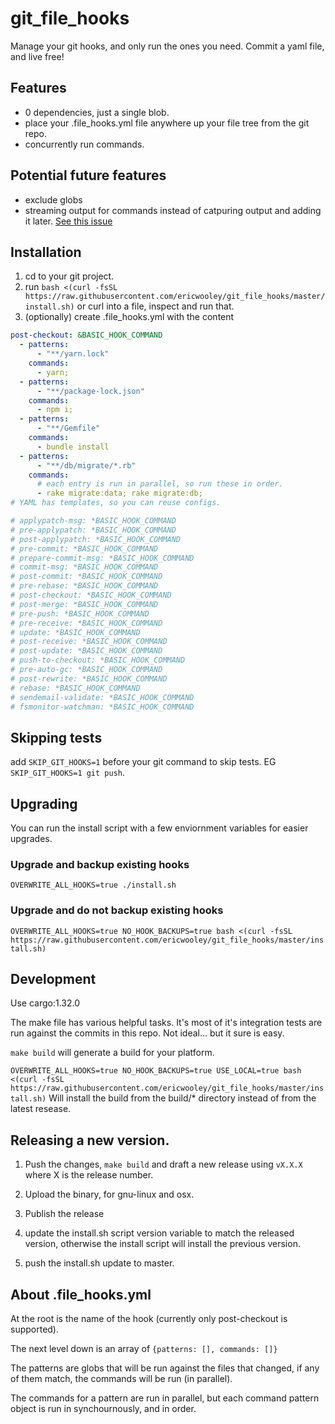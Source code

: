 # git_file_hooks

Manage your git hooks, and only run the ones you need. Commit a yaml file, and live free!

## Features

- 0 dependencies, just a single blob.
- place your .file_hooks.yml file anywhere up your file tree from the git repo.
- concurrently run commands.

## Potential future features

- exclude globs
- streaming output for commands instead of catpuring output and adding it later. [See this issue](https://github.com/sagiegurari/run_script/issues/4)

## Installation

1. cd to your git project.
1. run `bash <(curl -fsSL https://raw.githubusercontent.com/ericwooley/git_file_hooks/master/install.sh)` or curl into a file, inspect and run that.
1. (optionally) create .file_hooks.yml with the content

```yml
post-checkout: &BASIC_HOOK_COMMAND
  - patterns:
      - "**/yarn.lock"
    commands:
      - yarn;
  - patterns:
      - "**/package-lock.json"
    commands:
      - npm i;
  - patterns:
      - "**/Gemfile"
    commands:
      - bundle install
  - patterns:
      - "**/db/migrate/*.rb"
    commands:
      # each entry is run in parallel, so run these in order.
      - rake migrate:data; rake migrate:db;
# YAML has templates, so you can reuse configs.

# applypatch-msg: *BASIC_HOOK_COMMAND
# pre-applypatch: *BASIC_HOOK_COMMAND
# post-applypatch: *BASIC_HOOK_COMMAND
# pre-commit: *BASIC_HOOK_COMMAND
# prepare-commit-msg: *BASIC_HOOK_COMMAND
# commit-msg: *BASIC_HOOK_COMMAND
# post-commit: *BASIC_HOOK_COMMAND
# pre-rebase: *BASIC_HOOK_COMMAND
# post-checkout: *BASIC_HOOK_COMMAND
# post-merge: *BASIC_HOOK_COMMAND
# pre-push: *BASIC_HOOK_COMMAND
# pre-receive: *BASIC_HOOK_COMMAND
# update: *BASIC_HOOK_COMMAND
# post-receive: *BASIC_HOOK_COMMAND
# post-update: *BASIC_HOOK_COMMAND
# push-to-checkout: *BASIC_HOOK_COMMAND
# pre-auto-gc: *BASIC_HOOK_COMMAND
# post-rewrite: *BASIC_HOOK_COMMAND
# rebase: *BASIC_HOOK_COMMAND
# sendemail-validate: *BASIC_HOOK_COMMAND
# fsmonitor-watchman: *BASIC_HOOK_COMMAND
```

## Skipping tests

add `SKIP_GIT_HOOKS=1` before your git command to skip tests. EG `SKIP_GIT_HOOKS=1 git push`.

## Upgrading

You can run the install script with a few enviornment variables for easier upgrades.

### Upgrade and backup existing hooks

`OVERWRITE_ALL_HOOKS=true ./install.sh`

### Upgrade and do not backup existing hooks

`OVERWRITE_ALL_HOOKS=true NO_HOOK_BACKUPS=true bash <(curl -fsSL https://raw.githubusercontent.com/ericwooley/git_file_hooks/master/install.sh)`

## Development

Use cargo:1.32.0

The make file has various helpful tasks. It's most of it's integration tests are run against the commits in this repo. Not ideal... but it sure is easy.

`make build` will generate a build for your platform.

`OVERWRITE_ALL_HOOKS=true NO_HOOK_BACKUPS=true USE_LOCAL=true bash <(curl -fsSL https://raw.githubusercontent.com/ericwooley/git_file_hooks/master/install.sh)` Will install the build from the build/\* directory instead of from the latest resease.

## Releasing a new version.

1. Push the changes, `make build` and draft a new release using `vX.X.X` where X is the release number.

2. Upload the binary, for gnu-linux and osx.

3. Publish the release

4. update the install.sh script version variable to match the released version, otherwise the install script will install the previous version.

5. push the install.sh update to master.

## About .file_hooks.yml

At the root is the name of the hook (currently only post-checkout is supported).

The next level down is an array of `{patterns: [], commands: []}`

The patterns are globs that will be run against the files that changed, if any of them match, the commands will be run (in parallel).

The commands for a pattern are run in parallel, but each command pattern object is run in synchournously, and in order.
